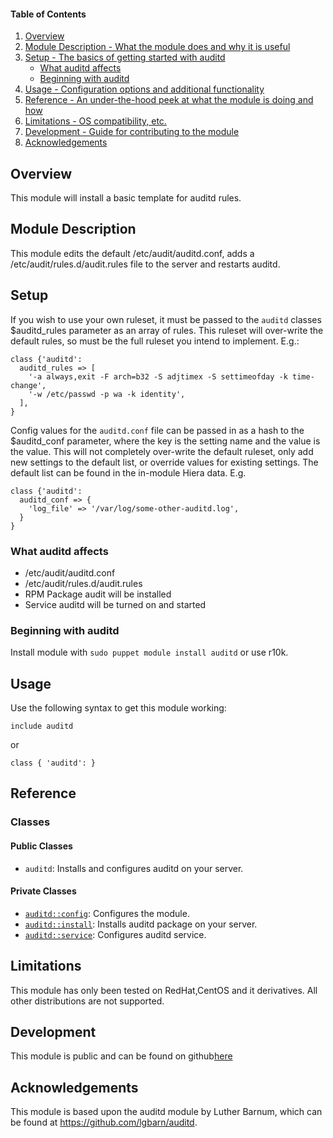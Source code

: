 #### Table of Contents

1. [Overview](#overview)
2. [Module Description - What the module does and why it is useful](#module-description)
3. [Setup - The basics of getting started with auditd](#setup)
    * [What auditd affects](#what-auditd-affects)
    * [Beginning with auditd](#beginning-with-auditd)
4. [Usage - Configuration options and additional functionality](#usage)
5. [Reference - An under-the-hood peek at what the module is doing and how](#reference)
6. [Limitations - OS compatibility, etc.](#limitations)
7. [Development - Guide for contributing to the module](#development)
8. [Acknowledgements](#acknowledgements)

## Overview

This module will install a basic template for auditd rules.

## Module Description

This module edits the default /etc/audit/auditd.conf, adds a /etc/audit/rules.d/audit.rules file to the server and restarts auditd.

## Setup

If you wish to use your own ruleset, it must be passed to the `auditd` classes $auditd_rules parameter as an array of rules.
This ruleset will over-write the default rules, so must be the full ruleset you intend to implement. E.g.:

```puppet
class {'auditd':
  auditd_rules => [
    '-a always,exit -F arch=b32 -S adjtimex -S settimeofday -k time-change',
    '-w /etc/passwd -p wa -k identity',
  ],
}
```

Config values for the `auditd.conf` file can be passed in as a hash to the $auditd_conf parameter, where the key is the setting name and the value is the value.
This will not completely over-write the default ruleset, only add new settings to the default list, or override values for existing settings.
The default list can be found in the in-module Hiera data.
E.g.

```puppet
class {'auditd':
  auditd_conf => {
    'log_file' => '/var/log/some-other-auditd.log',
  }
}
```

### What auditd affects

* /etc/audit/auditd.conf
* /etc/audit/rules.d/audit.rules
* RPM Package audit will be installed
* Service auditd will be turned on and started

### Beginning with auditd

Install module with `sudo puppet module install auditd` or use r10k.

## Usage

Use the following syntax to get this module working:

```puppet
include auditd
```

or

```puppet
class { 'auditd': }
```

## Reference

### Classes

#### Public Classes

* `auditd`: Installs and configures auditd on your server.

#### Private Classes

* [`auditd::config`](#auditdconfig): Configures the module.
* [`auditd::install`](#auditdinstall): Installs auditd package on your server.
* [`auditd::service`](#auditdservice): Configures auditd service.

## Limitations

This module has only been tested on RedHat,CentOS and it derivatives.
All other distributions are not supported.

## Development

This module is public and can be found on github[here](https://github.com/ubeek/auditd)

## Acknowledgements

This module is based upon the auditd module by Luther Barnum, which can be found at <https://github.com/lgbarn/auditd>.
